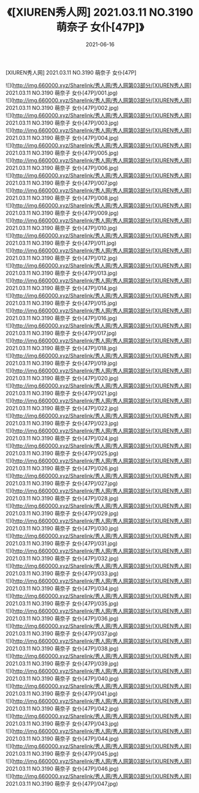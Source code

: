﻿---
layout: post
title:  《[XIUREN秀人网] 2021.03.11 NO.3190 萌奈子 女仆[47P]》
date:   2021-06-16
img: http://img.660000.xyz/Sharelink/秀人网/秀人网第03部分/[XIUREN秀人网] 2021.03.11 NO.3190 萌奈子 女仆[47P]/000.jpg
categories: [美女, 清纯, 唯美]
---

[XIUREN秀人网] 2021.03.11 NO.3190 萌奈子 女仆[47P]

  ![](http://img.660000.xyz/Sharelink/秀人网/秀人网第03部分/[XIUREN秀人网] 2021.03.11 NO.3190 萌奈子 女仆[47P]/001.jpg) <br> ![](http://img.660000.xyz/Sharelink/秀人网/秀人网第03部分/[XIUREN秀人网] 2021.03.11 NO.3190 萌奈子 女仆[47P]/002.jpg) <br> ![](http://img.660000.xyz/Sharelink/秀人网/秀人网第03部分/[XIUREN秀人网] 2021.03.11 NO.3190 萌奈子 女仆[47P]/003.jpg) <br> ![](http://img.660000.xyz/Sharelink/秀人网/秀人网第03部分/[XIUREN秀人网] 2021.03.11 NO.3190 萌奈子 女仆[47P]/004.jpg) <br> ![](http://img.660000.xyz/Sharelink/秀人网/秀人网第03部分/[XIUREN秀人网] 2021.03.11 NO.3190 萌奈子 女仆[47P]/005.jpg) <br> ![](http://img.660000.xyz/Sharelink/秀人网/秀人网第03部分/[XIUREN秀人网] 2021.03.11 NO.3190 萌奈子 女仆[47P]/006.jpg) <br> ![](http://img.660000.xyz/Sharelink/秀人网/秀人网第03部分/[XIUREN秀人网] 2021.03.11 NO.3190 萌奈子 女仆[47P]/007.jpg) <br> ![](http://img.660000.xyz/Sharelink/秀人网/秀人网第03部分/[XIUREN秀人网] 2021.03.11 NO.3190 萌奈子 女仆[47P]/008.jpg) <br> ![](http://img.660000.xyz/Sharelink/秀人网/秀人网第03部分/[XIUREN秀人网] 2021.03.11 NO.3190 萌奈子 女仆[47P]/009.jpg) <br> ![](http://img.660000.xyz/Sharelink/秀人网/秀人网第03部分/[XIUREN秀人网] 2021.03.11 NO.3190 萌奈子 女仆[47P]/010.jpg) <br> ![](http://img.660000.xyz/Sharelink/秀人网/秀人网第03部分/[XIUREN秀人网] 2021.03.11 NO.3190 萌奈子 女仆[47P]/011.jpg) <br> ![](http://img.660000.xyz/Sharelink/秀人网/秀人网第03部分/[XIUREN秀人网] 2021.03.11 NO.3190 萌奈子 女仆[47P]/012.jpg) <br> ![](http://img.660000.xyz/Sharelink/秀人网/秀人网第03部分/[XIUREN秀人网] 2021.03.11 NO.3190 萌奈子 女仆[47P]/013.jpg) <br> ![](http://img.660000.xyz/Sharelink/秀人网/秀人网第03部分/[XIUREN秀人网] 2021.03.11 NO.3190 萌奈子 女仆[47P]/014.jpg) <br> ![](http://img.660000.xyz/Sharelink/秀人网/秀人网第03部分/[XIUREN秀人网] 2021.03.11 NO.3190 萌奈子 女仆[47P]/015.jpg) <br> ![](http://img.660000.xyz/Sharelink/秀人网/秀人网第03部分/[XIUREN秀人网] 2021.03.11 NO.3190 萌奈子 女仆[47P]/016.jpg) <br> ![](http://img.660000.xyz/Sharelink/秀人网/秀人网第03部分/[XIUREN秀人网] 2021.03.11 NO.3190 萌奈子 女仆[47P]/017.jpg) <br> ![](http://img.660000.xyz/Sharelink/秀人网/秀人网第03部分/[XIUREN秀人网] 2021.03.11 NO.3190 萌奈子 女仆[47P]/018.jpg) <br> ![](http://img.660000.xyz/Sharelink/秀人网/秀人网第03部分/[XIUREN秀人网] 2021.03.11 NO.3190 萌奈子 女仆[47P]/019.jpg) <br> ![](http://img.660000.xyz/Sharelink/秀人网/秀人网第03部分/[XIUREN秀人网] 2021.03.11 NO.3190 萌奈子 女仆[47P]/020.jpg) <br> ![](http://img.660000.xyz/Sharelink/秀人网/秀人网第03部分/[XIUREN秀人网] 2021.03.11 NO.3190 萌奈子 女仆[47P]/021.jpg) <br> ![](http://img.660000.xyz/Sharelink/秀人网/秀人网第03部分/[XIUREN秀人网] 2021.03.11 NO.3190 萌奈子 女仆[47P]/022.jpg) <br> ![](http://img.660000.xyz/Sharelink/秀人网/秀人网第03部分/[XIUREN秀人网] 2021.03.11 NO.3190 萌奈子 女仆[47P]/023.jpg) <br> ![](http://img.660000.xyz/Sharelink/秀人网/秀人网第03部分/[XIUREN秀人网] 2021.03.11 NO.3190 萌奈子 女仆[47P]/024.jpg) <br> ![](http://img.660000.xyz/Sharelink/秀人网/秀人网第03部分/[XIUREN秀人网] 2021.03.11 NO.3190 萌奈子 女仆[47P]/025.jpg) <br> ![](http://img.660000.xyz/Sharelink/秀人网/秀人网第03部分/[XIUREN秀人网] 2021.03.11 NO.3190 萌奈子 女仆[47P]/026.jpg) <br> ![](http://img.660000.xyz/Sharelink/秀人网/秀人网第03部分/[XIUREN秀人网] 2021.03.11 NO.3190 萌奈子 女仆[47P]/027.jpg) <br> ![](http://img.660000.xyz/Sharelink/秀人网/秀人网第03部分/[XIUREN秀人网] 2021.03.11 NO.3190 萌奈子 女仆[47P]/028.jpg) <br> ![](http://img.660000.xyz/Sharelink/秀人网/秀人网第03部分/[XIUREN秀人网] 2021.03.11 NO.3190 萌奈子 女仆[47P]/029.jpg) <br> ![](http://img.660000.xyz/Sharelink/秀人网/秀人网第03部分/[XIUREN秀人网] 2021.03.11 NO.3190 萌奈子 女仆[47P]/030.jpg) <br> ![](http://img.660000.xyz/Sharelink/秀人网/秀人网第03部分/[XIUREN秀人网] 2021.03.11 NO.3190 萌奈子 女仆[47P]/031.jpg) <br> ![](http://img.660000.xyz/Sharelink/秀人网/秀人网第03部分/[XIUREN秀人网] 2021.03.11 NO.3190 萌奈子 女仆[47P]/032.jpg) <br> ![](http://img.660000.xyz/Sharelink/秀人网/秀人网第03部分/[XIUREN秀人网] 2021.03.11 NO.3190 萌奈子 女仆[47P]/033.jpg) <br> ![](http://img.660000.xyz/Sharelink/秀人网/秀人网第03部分/[XIUREN秀人网] 2021.03.11 NO.3190 萌奈子 女仆[47P]/034.jpg) <br> ![](http://img.660000.xyz/Sharelink/秀人网/秀人网第03部分/[XIUREN秀人网] 2021.03.11 NO.3190 萌奈子 女仆[47P]/035.jpg) <br> ![](http://img.660000.xyz/Sharelink/秀人网/秀人网第03部分/[XIUREN秀人网] 2021.03.11 NO.3190 萌奈子 女仆[47P]/036.jpg) <br> ![](http://img.660000.xyz/Sharelink/秀人网/秀人网第03部分/[XIUREN秀人网] 2021.03.11 NO.3190 萌奈子 女仆[47P]/037.jpg) <br> ![](http://img.660000.xyz/Sharelink/秀人网/秀人网第03部分/[XIUREN秀人网] 2021.03.11 NO.3190 萌奈子 女仆[47P]/038.jpg) <br> ![](http://img.660000.xyz/Sharelink/秀人网/秀人网第03部分/[XIUREN秀人网] 2021.03.11 NO.3190 萌奈子 女仆[47P]/039.jpg) <br> ![](http://img.660000.xyz/Sharelink/秀人网/秀人网第03部分/[XIUREN秀人网] 2021.03.11 NO.3190 萌奈子 女仆[47P]/040.jpg) <br> ![](http://img.660000.xyz/Sharelink/秀人网/秀人网第03部分/[XIUREN秀人网] 2021.03.11 NO.3190 萌奈子 女仆[47P]/041.jpg) <br> ![](http://img.660000.xyz/Sharelink/秀人网/秀人网第03部分/[XIUREN秀人网] 2021.03.11 NO.3190 萌奈子 女仆[47P]/042.jpg) <br> ![](http://img.660000.xyz/Sharelink/秀人网/秀人网第03部分/[XIUREN秀人网] 2021.03.11 NO.3190 萌奈子 女仆[47P]/043.jpg) <br> ![](http://img.660000.xyz/Sharelink/秀人网/秀人网第03部分/[XIUREN秀人网] 2021.03.11 NO.3190 萌奈子 女仆[47P]/044.jpg) <br> ![](http://img.660000.xyz/Sharelink/秀人网/秀人网第03部分/[XIUREN秀人网] 2021.03.11 NO.3190 萌奈子 女仆[47P]/045.jpg) <br> ![](http://img.660000.xyz/Sharelink/秀人网/秀人网第03部分/[XIUREN秀人网] 2021.03.11 NO.3190 萌奈子 女仆[47P]/046.jpg) <br> ![](http://img.660000.xyz/Sharelink/秀人网/秀人网第03部分/[XIUREN秀人网] 2021.03.11 NO.3190 萌奈子 女仆[47P]/047.jpg) <br>